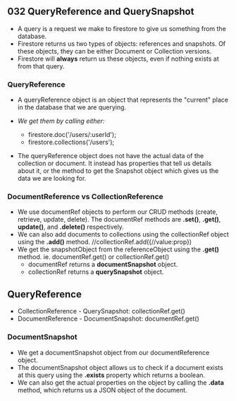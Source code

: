 ## 032 QueryReference and QuerySnapshot
- A query is a request we make to firestore to give us something from the database.
- Firestore returns us two types of objects: references and snapshots. Of these objects, they can be either Document or Collection versions.
- Firestore will **always** return us these objects, even if nothing exists at from that query.

### QueryReference
- A queryReference object is an object that represents the "current" place in the database that we are querying.
- *We get them by calling either:*
  - firestore.doc('/users/:userId');
  - firestore.collections('/users');

- The queryReference object does not have the actual data of the collection or document. It instead has properties that tell us details about it, or the method to get the Snapshot object which gives us the data we are looking for.

### DocumentReference vs CollectionReference
- We use documentRef objects to perform our CRUD methods (create, retrieve, update, delete). The documentRef methods are **.set()**,
**.get()**, **update()**, and **.delete()** respectively.
- We can also add documents to collections using the collectionRef object using the **.add()** method. //collectionRef.add({//value:prop})
- We get the snapshotObject from the referenceObject using the **.get()** method. ie. documentRef.get() or collectionRef.get()
  - documentRef returns a **documentSnapshot** object.
  - collectionRef returns a **querySnapshot** object.

## QueryReference
   - CollectionReference - QuerySnapshot: collectionRef.get()
   - DocumentReference - DocumentSnapshot: documentRef.get()

### DocumentSnapshot
- We get a documentSnapshot object from our documentReference object.
- The documentSnapshot object allows us to check if a document exists at this query using the **.exists** property which returns a boolean.
- We can also get the actual properties on the object by calling the **.data** method, which returns us a JSON object of the document.
